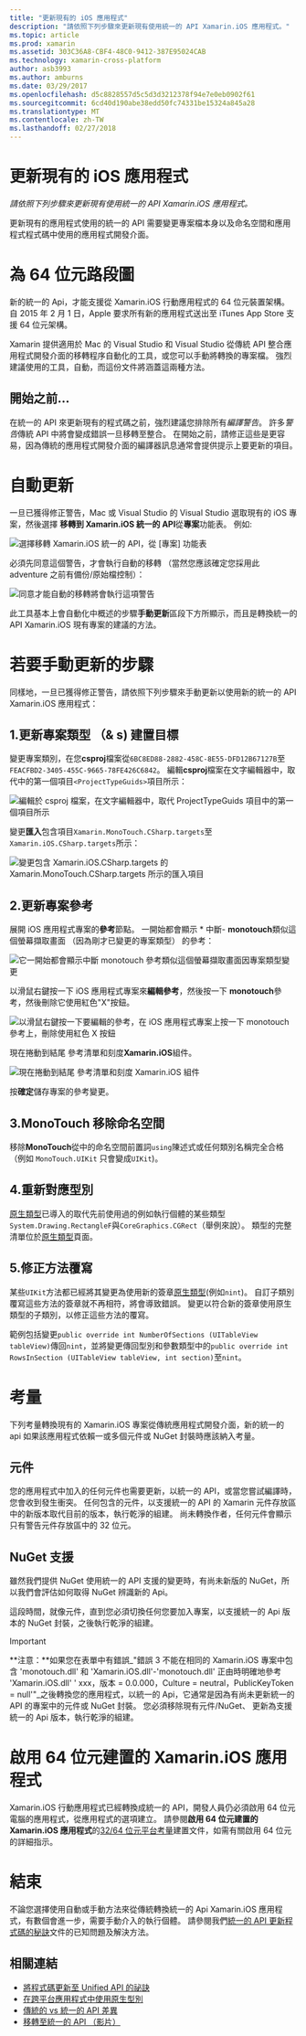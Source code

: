 ```yaml
---
title: "更新現有的 iOS 應用程式"
description: "請依照下列步驟來更新現有使用統一的 API Xamarin.iOS 應用程式。"
ms.topic: article
ms.prod: xamarin
ms.assetid: 303C36A8-CBF4-48C0-9412-387E95024CAB
ms.technology: xamarin-cross-platform
author: asb3993
ms.author: amburns
ms.date: 03/29/2017
ms.openlocfilehash: d5c8828557d5c5d3d3212378f94e7e0eb0902f61
ms.sourcegitcommit: 6cd40d190abe38edd50fc74331be15324a845a28
ms.translationtype: MT
ms.contentlocale: zh-TW
ms.lasthandoff: 02/27/2018
---
```

# <a name="updating-existing-ios-apps"></a>更新現有的 iOS 應用程式

_請依照下列步驟來更新現有使用統一的 API Xamarin.iOS 應用程式。_

更新現有的應用程式使用的統一的 API 需要變更專案檔本身以及命名空間和應用程式程式碼中使用的應用程式開發介面。

# <a name="the-road-to-64-bits"></a>為 64 位元路段圖

新的統一的 Api，才能支援從 Xamarin.iOS 行動應用程式的 64 位元裝置架構。 自 2015 年 2 月 1 日，Apple 要求所有新的應用程式送出至 iTunes App Store 支援 64 位元架構。

Xamarin 提供適用於 Mac 的 Visual Studio 和 Visual Studio 從傳統 API 整合應用程式開發介面的移轉程序自動化的工具，或您可以手動將轉換的專案檔。 強烈建議使用的工具，自動，而這份文件將涵蓋這兩種方法。

## <a name="before-you-start"></a>開始之前...

在統一的 API 來更新現有的程式碼之前，強烈建議您排除所有*編譯警告*。 許多*警告*傳統 API 中將會變成錯誤一旦移轉至整合。 在開始之前，請修正這些是更容易，因為傳統的應用程式開發介面的編譯器訊息通常會提供提示上要更新的項目。


# <a name="automated-updating"></a>自動更新

一旦已獲得修正警告，Mac 或 Visual Studio 的 Visual Studio 選取現有的 iOS 專案，然後選擇 **移轉到 Xamarin.iOS 統一的 API**從**專案**功能表。 例如: 

![](updating-ios-apps-images/beta-tool1.png "選擇移轉 Xamarin.iOS 統一的 API，從 [專案] 功能表")

必須先同意這個警告，才會執行自動的移轉 （當然您應該確定您採用此 adventure 之前有備份/原始檔控制）：

![](updating-ios-apps-images/beta-tool2.png "同意才能自動的移轉將會執行這項警告")

此工具基本上會自動化中概述的步驟**手動更新**區段下方所顯示，而且是轉換統一的 API Xamarin.iOS 現有專案的建議的方法。


# <a name="steps-to-update-manually"></a>若要手動更新的步驟

同樣地，一旦已獲得修正警告，請依照下列步驟來手動更新以使用新的統一的 API Xamarin.iOS 應用程式：

## <a name="1-update-project-type--build-target"></a>1.更新專案類型 （& s) 建置目標

變更專案類別，在您**csproj**檔案從`6BC8ED88-2882-458C-8E55-DFD12B67127B`至`FEACFBD2-3405-455C-9665-78FE426C6842`。 編輯**csproj**檔案在文字編輯器中，取代中的第一個項目`<ProjectTypeGuids>`項目所示：

![](updating-ios-apps-images/csproj.png "編輯於 csproj 檔案，在文字編輯器中，取代 ProjectTypeGuids 項目中的第一個項目所示")

變更**匯入**包含項目`Xamarin.MonoTouch.CSharp.targets`至`Xamarin.iOS.CSharp.targets`所示：

![](updating-ios-apps-images/csproj2.png "變更包含 Xamarin.iOS.CSharp.targets 的 Xamarin.MonoTouch.CSharp.targets 所示的匯入項目")


## <a name="2-update-project-references"></a>2.更新專案參考

展開 iOS 應用程式專案的**參考**節點。 一開始都會顯示 * 中斷- **monotouch**類似這個螢幕擷取畫面 （因為剛才已變更的專案類型） 的參考：

![](updating-ios-apps-images/references.png "它一開始都會顯示中斷 monotouch 參考類似這個螢幕擷取畫面因專案類型變更")

以滑鼠右鍵按一下 iOS 應用程式專案來**編輯參考**，然後按一下  **monotouch**參考，然後刪除它使用紅色"X"按鈕。

![](updating-ios-apps-images/references-delete-monotouch-sml.png "以滑鼠右鍵按一下要編輯的參考，在 iOS 應用程式專案上按一下 monotouch 參考上，刪除使用紅色 X 按鈕")

現在捲動到結尾 參考清單和刻度**Xamarin.iOS**組件。

![](updating-ios-apps-images/references-add-xamarinios-sml.png "現在捲動到結尾 參考清單和刻度 Xamarin.iOS 組件")

按**確定**儲存專案的參考變更。

## <a name="3-remove-monotouch-from-namespaces"></a>3.MonoTouch 移除命名空間

移除**MonoTouch**從中的命名空間前置詞`using`陳述式或任何類別名稱完全合格 （例如 `MonoTouch.UIKit` 只會變成`UIKit`)。

## <a name="4-remap-types"></a>4.重新對應型別

[原生類型](~/cross-platform/macios/nativetypes.md)已導入的取代先前使用過的例如執行個體的某些類型`System.Drawing.RectangleF`與`CoreGraphics.CGRect`（舉例來說）。 類型的完整清單位於[原生類型](~/cross-platform/macios/nativetypes.md)頁面。

## <a name="5-fix-method-overrides"></a>5.修正方法覆寫

某些`UIKit`方法都已經將其變更為使用新的簽章[原生類型](~/cross-platform/macios/nativetypes.md)(例如`nint`)。 自訂子類別覆寫這些方法的簽章就不再相符，將會導致錯誤。 變更以符合新的簽章使用原生類型的子類別，以修正這些方法的覆寫。

範例包括變更`public override int NumberOfSections (UITableView tableView)`傳回`nint`，並將變更傳回型別和參數類型中的`public override int RowsInSection (UITableView tableView, int section)`至`nint`。

# <a name="considerations"></a>考量

下列考量轉換現有的 Xamarin.iOS 專案從傳統應用程式開發介面，新的統一的 api 如果該應用程式依賴一或多個元件或 NuGet 封裝時應該納入考量。

## <a name="components"></a>元件

您的應用程式中加入的任何元件也需要更新，以統一的 API，或當您嘗試編譯時，您會收到發生衝突。 任何包含的元件，以支援統一的 API 的 Xamarin 元件存放區中的新版本取代目前的版本，執行乾淨的組建。 尚未轉換作者，任何元件會顯示只有警告元件存放區中的 32 位元。


## <a name="nuget-support"></a>NuGet 支援

雖然我們提供 NuGet 使用統一的 API 支援的變更時，有尚未新版的 NuGet，所以我們會評估如何取得 NuGet 辨識新的 Api。

這段時間，就像元件，直到您必須切換任何您要加入專案，以支援統一的 Api 版本的 NuGet 封裝，之後執行乾淨的組建。

> [!IMPORTANT]
> **注意：**如果您在表單中有錯誤_"錯誤 3 不能在相同的 Xamarin.iOS 專案中包含 'monotouch.dll' 和 'Xamarin.iOS.dll'-'monotouch.dll' 正由時明確地參考 'Xamarin.iOS.dll' ' xxx，版本 = 0.0.000，Culture = neutral，PublicKeyToken = null'"_之後轉換您的應用程式，以統一的 Api，它通常是因為有尚未更新統一的 API 的專案中的元件或 NuGet 封裝。 您必須移除現有元件/NuGet、 更新為支援統一的 Api 版本，執行乾淨的組建。




# <a name="enabling-64-bit-builds-of-xamarinios-apps"></a>啟用 64 位元建置的 Xamarin.iOS 應用程式

Xamarin.iOS 行動應用程式已經轉換成統一的 API，開發人員仍必須啟用 64 位元電腦的應用程式，從應用程式的選項建立。 請參閱**啟用 64 位元建置的 Xamarin.iOS 應用程式**的[32/64 位元平台考量](~/cross-platform/macios/32-and-64.md#enable-64)建置文件，如需有關啟用 64 位元的詳細指示。

# <a name="finishing-up"></a>結束

不論您選擇使用自動或手動方法來從傳統轉換統一的 Api Xamarin.iOS 應用程式，有數個會進一步，需要手動介入的執行個體。 請參閱我們[統一的 API 更新程式碼的秘訣](~/cross-platform/macios/unified/updating-tips.md)文件的已知問題及解決方法。



## <a name="related-links"></a>相關連結

- [將程式碼更新至 Unified API 的祕訣](~/cross-platform/macios/unified/updating-tips.md)
- [在跨平台應用程式中使用原生型別](~/cross-platform/macios/native-types-cross-platform.md)
- [傳統的 vs 統一的 API 差異](https://developer.xamarin.com/releases/ios/api_changes/classic-vs-unified-8.6.0/)
- [移轉至統一的 API （影片）](http://university.xamarin.com/lightninglectures/migrating-to-the-unified-api)
